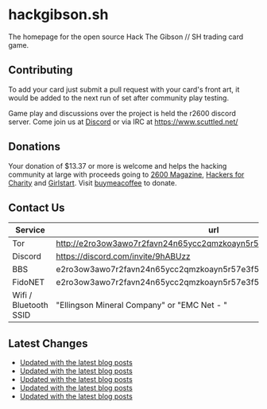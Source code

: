 # hackgibson.sh
The homepage for the open source Hack The Gibson // SH trading card game.


## Contributing

To add your card just submit a pull request with your card's front art, it would be added to the next run of set after community play testing.

Game play and discussions over the project is held the r2600 discord server. Come join us at [Discord](https://discord.com/invite/9hABUzz) or via IRC at https://www.scuttled.net/


## Donations

Your donation of $13.37 or more is welcome and helps the hacking community at large with proceeds going to [2600 Magazine](https://2600.com/), [Hackers for Charity](https://hackersforcharity.org) and [Girlstart](https://girlstart.org).  Visit [buymeacoffee](https://www.buymeacoffee.com/hackgibson.sh) to donate.


## Contact Us

Service | url
-|-
Tor | http://e2ro3ow3awo7r2favn24n65ycc2qmzkoayn5r57e3f56nvjwdcgg32ad.onion
Discord | https://discord.com/invite/9hABUzz
BBS | e2ro3ow3awo7r2favn24n65ycc2qmzkoayn5r57e3f56nvjwdcgg32ad.onion:23
FidoNET | e2ro3ow3awo7r2favn24n65ycc2qmzkoayn5r57e3f56nvjwdcgg32ad.onion:24554
Wifi / Bluetooth SSID | "Ellingson Mineral Company" or "EMC Net - <fidonet address>"

## Latest Changes
<!-- BLOG-POST-LIST:START -->
- [Updated with the latest blog posts](https://github.com/DFW2600/hackgibson.sh/commit/d9dee8a8ad88519d13c5c4c6709817c18dda34a7)
- [Updated with the latest blog posts](https://github.com/DFW2600/hackgibson.sh/commit/764a5b6131ac889b3e568c284ffba15a3cdb6e98)
- [Updated with the latest blog posts](https://github.com/DFW2600/hackgibson.sh/commit/60324ef84afe78ccf4fca6d2c4517d738602ec42)
- [Updated with the latest blog posts](https://github.com/DFW2600/hackgibson.sh/commit/e5dae547278a0d38c5fabe758f15f0d8da400fe3)
- [Updated with the latest blog posts](https://github.com/DFW2600/hackgibson.sh/commit/14c075b7208c641ca51519275831aa4d9753e655)
<!-- BLOG-POST-LIST:END -->
